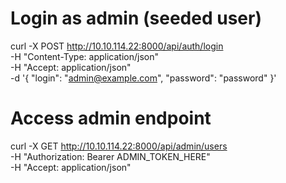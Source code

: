 # Login as admin (seeded user)
curl -X POST http://10.10.114.22:8000/api/auth/login \
  -H "Content-Type: application/json" \
  -H "Accept: application/json" \
  -d '{
    "login": "admin@example.com",
    "password": "password"
  }'

# Access admin endpoint
curl -X GET http://10.10.114.22:8000/api/admin/users \
  -H "Authorization: Bearer ADMIN_TOKEN_HERE" \
  -H "Accept: application/json"